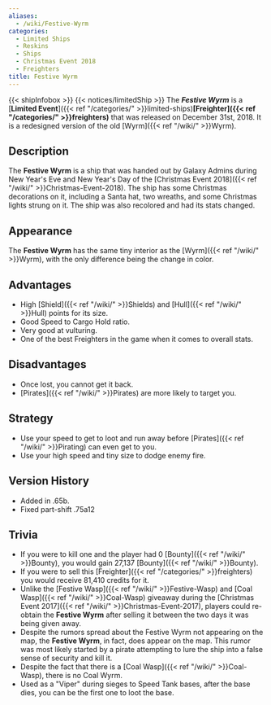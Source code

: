 ```yaml
---
aliases:
  - /wiki/Festive-Wyrm
categories:
  - Limited Ships
  - Reskins
  - Ships
  - Christmas Event 2018
  - Freighters
title: Festive Wyrm
---
```


{{< shipInfobox >}} {{< notices/limitedShip >}} The **_Festive Wyrm_** is a [**Limited Event**]({{< ref "/categories/" >}}limited-ships)**[Freighter]({{< ref "/categories/" >}}freighters)** that was released on December 31st, 2018. It is a redesigned version of the old [Wyrm]({{< ref "/wiki/" >}}Wyrm).

## Description

The **Festive Wyrm** is a ship that was handed out by Galaxy Admins during New Year's Eve and New Year's Day of the [Christmas Event 2018]({{< ref "/wiki/" >}}Christmas-Event-2018). The ship has some Christmas decorations on it, including a Santa hat, two wreaths, and some Christmas lights strung on it. The ship was also recolored and had its stats changed.

## Appearance

The **Festive Wyrm** has the same tiny interior as the [Wyrm]({{< ref "/wiki/" >}}Wyrm), with the only difference being the change in color.

## Advantages

- High [Shield]({{< ref "/wiki/" >}}Shields) and [Hull]({{< ref "/wiki/" >}}Hull) points for its size.
- Good Speed to Cargo Hold ratio. 
- Very good at vulturing.
- One of the best Freighters in the game when it comes to overall stats.

## Disadvantages

- Once lost, you cannot get it back.
- [Pirates]({{< ref "/wiki/" >}}Pirates) are more likely to target you.

## Strategy

- Use your speed to get to loot and run away before [Pirates]({{< ref "/wiki/" >}}Pirating) can even get to you.
- Use your high speed and tiny size to dodge enemy fire.

## Version History

- Added in .65b.
- Fixed part-shift .75a12

## Trivia

- If you were to kill one and the player had 0 [Bounty]({{< ref "/wiki/" >}}Bounty), you would gain 27,137 [Bounty]({{< ref "/wiki/" >}}Bounty).
- If you were to sell this [Freighter]({{< ref "/categories/" >}}freighters) you would receive 81,410 credits for it.
- Unlike the [Festive Wasp]({{< ref "/wiki/" >}}Festive-Wasp) and [Coal Wasp]({{< ref "/wiki/" >}}Coal-Wasp) giveaway during the [Christmas Event 2017]({{< ref "/wiki/" >}}Christmas-Event-2017), players could re-obtain the **Festive Wyrm** after selling it between the two days it was being given away.
- Despite the rumors spread about the Festive Wyrm not appearing on the map, the **Festive Wyrm**, in fact, does appear on the map. This rumor was most likely started by a pirate attempting to lure the ship into a false sense of security and kill it.
- Despite the fact that there is a [Coal Wasp]({{< ref "/wiki/" >}}Coal-Wasp), there is no Coal Wyrm.
- Used as a "Viper" during sieges to Speed Tank bases, after the base dies, you can be the first one to loot the base.
